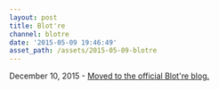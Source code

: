 ```yaml
---
layout: post
title: Blot're
channel: blotre
date: '2015-05-09 19:46:49'
asset_path: /assets/2015-05-09-blotre
---
```

December 10, 2015 - [Moved to the official Blot're blog.](http://blog.blot.re/introducting-blotre/)